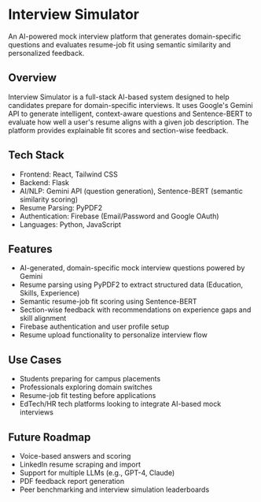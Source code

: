 # Interview Simulator

An AI-powered mock interview platform that generates domain-specific questions and evaluates resume-job fit using semantic similarity and personalized feedback.

## Overview

Interview Simulator is a full-stack AI-based system designed to help candidates prepare for domain-specific interviews. It uses Google's Gemini API to generate intelligent, context-aware questions and Sentence-BERT to evaluate how well a user's resume aligns with a given job description. The platform provides explainable fit scores and section-wise feedback.

## Tech Stack

- Frontend: React, Tailwind CSS
- Backend: Flask
- AI/NLP: Gemini API (question generation), Sentence-BERT (semantic similarity scoring)
- Resume Parsing: PyPDF2
- Authentication: Firebase (Email/Password and Google OAuth)
- Languages: Python, JavaScript

## Features

- AI-generated, domain-specific mock interview questions powered by Gemini
- Resume parsing using PyPDF2 to extract structured data (Education, Skills, Experience)
- Semantic resume-job fit scoring using Sentence-BERT
- Section-wise feedback with recommendations on experience gaps and skill alignment
- Firebase authentication and user profile setup
- Resume upload functionality to personalize interview flow


## Use Cases

- Students preparing for campus placements
- Professionals exploring domain switches
- Resume-job fit testing before applications
- EdTech/HR tech platforms looking to integrate AI-based mock interviews

## Future Roadmap

- Voice-based answers and scoring
- LinkedIn resume scraping and import
- Support for multiple LLMs (e.g., GPT-4, Claude)
- PDF feedback report generation
- Peer benchmarking and interview simulation leaderboards

